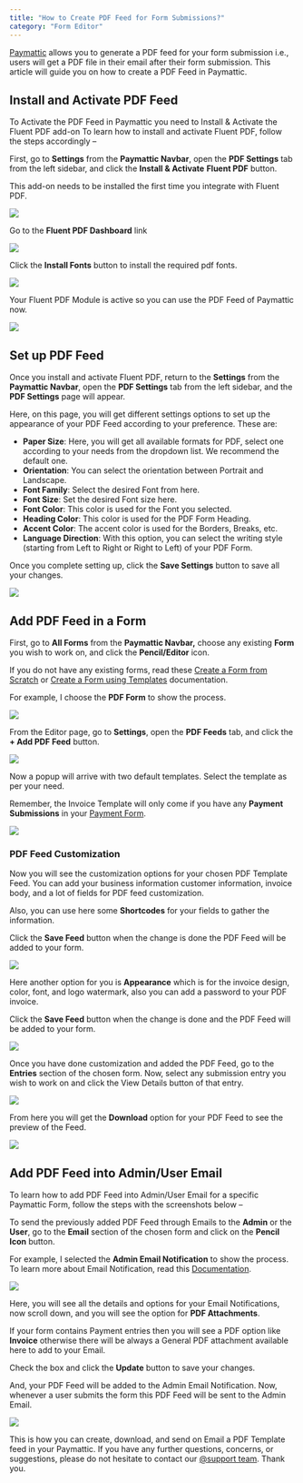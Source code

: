 ```yaml
---
title: "How to Create PDF Feed for Form Submissions?"
category: "Form Editor"
---
```

[Paymattic](https://paymattic.com/) allows you to generate a PDF feed for your form submission i.e., users will get a PDF file in their email after their form submission. This article will guide you on how to create a PDF Feed in Paymattic.

## Install and Activate PDF Feed

To Activate the PDF Feed in Paymattic you need to Install &amp; Activate the Fluent PDF add-on To learn how to install and activate Fluent PDF, follow the steps accordingly –

First, go to **Settings** from the **Paymattic Navbar**, open the **PDF Settings** tab from the left sidebar, and click the **Install &amp; Activate** **Fluent PDF** button.

This add-on needs to be installed the first time you integrate with Fluent PDF.

![](/images/form-editor/how-to-create-pdf-feed-for-form-submissions/Install-Activate-Fluent-PDF--scaled.webp)

Go to the **Fluent PDF Dashboard** link

![](/images/form-editor/how-to-create-pdf-feed-for-form-submissions/Go-to-fluent-pdf-dashboard-link-scaled.webp)

Click the **Install Fonts** button to install the required pdf fonts.

![](/images/form-editor/how-to-create-pdf-feed-for-form-submissions/Install-Fonts.webp)

Your Fluent PDF Module is active so you can use the PDF Feed of Paymattic now.

![](/images/form-editor/how-to-create-pdf-feed-for-form-submissions/PDF-Module.webp)

## Set up PDF Feed

Once you install and activate Fluent PDF, return to the **Settings** from the **Paymattic Navbar**, open the **PDF Settings** tab from the left sidebar, and the **PDF Settings** page will appear.

Here, on this page, you will get different settings options to set up the appearance of your PDF Feed according to your preference. These are:
- **Paper Size**: Here, you will get all available formats for PDF, select one according to your needs from the dropdown list. We recommend the default one.
- **Orientation**: You can select the orientation between Portrait and Landscape.
- **Font Family**: Select the desired Font from here.
- **Font Size**: Set the desired Font size here.
- **Font Color**: This color is used for the Font you selected.
- **Heading Color**: This color is used for the PDF Form Heading.
- **Accent Color**: The accent color is used for the Borders, Breaks, etc.
- **Language Direction**: With this option, you can select the writing style (starting from Left to Right or Right to Left) of your PDF Form.

Once you complete setting up, click the **Save Settings** button to save all your changes.

![](/images/form-editor/how-to-create-pdf-feed-for-form-submissions/PDF-Settings-page-scaled.webp)

## Add PDF Feed in a Form

First, go to **All Forms** from the **Paymattic Navbar,** choose any existing **Form** you wish to work on, and click the **Pencil/Editor** icon.

If you do not have any existing forms, read these [Create a Form from Scratch](/how-to-create-a-form-from-scratch-with-paymattic) or [Create a Form using Templates](/simple-form-templates) documentation.

For example, I choose the **PDF Form** to show the process.

![](/images/form-editor/how-to-create-pdf-feed-for-form-submissions/Open-desired-form-scaled.webp)

From the Editor page, go to **Settings**, open the **PDF Feeds** tab, and click the **+ Add PDF Feed** button.

![](/images/form-editor/how-to-create-pdf-feed-for-form-submissions/Add-PDF-Feed-button-scaled.webp)

Now a popup will arrive with two default templates. Select the template as per your need.

Remember, the Invoice Template will only come if you have any **Payment Submissions** in your [Payment Form](/how-to-create-your-first-payment-form-in-a-minute-and-accept-payments-with-paymattic).

![](/images/form-editor/how-to-create-pdf-feed-for-form-submissions/Invoice-template.webp)

### PDF Feed Customization

Now you will see the customization options for your chosen PDF Template Feed. You can add your business information customer information, invoice body, and a lot of fields for PDF feed customization.

Also, you can use here some **Shortcodes** for your fields to gather the information.

Click the **Save Feed** button when the change is done the PDF Feed will be added to your form.

![](/images/form-editor/how-to-create-pdf-feed-for-form-submissions/PDF-Contents-page.webp)

Here another option for you is **Appearance** which is for the invoice design, color, font, and logo watermark, also you can add a password to your PDF invoice.

Click the **Save Feed** button when the change is done and the PDF Feed will be added to your form.

![](/images/form-editor/how-to-create-pdf-feed-for-form-submissions/Appearance-page.webp)

Once you have done customization and added the PDF Feed, go to the **Entries** section of the chosen form. 
Now, select any submission entry you wish to work on and click the View Details button of that entry.

![](/images/form-editor/how-to-create-pdf-feed-for-form-submissions/Entries-View-Details-scaled.webp)

From here you will get the **Download** option for your PDF Feed to see the preview of the Feed.

![](/images/form-editor/how-to-create-pdf-feed-for-form-submissions/Pdf-download-option-scaled.webp)

## Add PDF Feed into Admin/User Email

To learn how to add PDF Feed into Admin/User Email for a specific Paymattic Form, follow the steps with the screenshots below –

To send the previously added PDF Feed through Emails to the **Admin** or the **User**, go to the **Email** section of the chosen form and click on the **Pencil Icon** button.

For example, I selected the **Admin Email Notification** to show the process. To learn more about Email Notification, read this [Documentation](/how-to-setup-email-notifications-in-paymattic-wordpress-plugin).

![](/images/form-editor/how-to-create-pdf-feed-for-form-submissions/Email-Notifications-scaled.webp)

Here, you will see all the details and options for your Email Notifications, now scroll down, and you will see the option for **PDF Attachments**.

If your form contains Payment entries then you will see a PDF option like **Invoice** otherwise there will be always a General PDF attachment available here to add to your Email.

Check the box and click the **Update** button to save your changes.

And, your PDF Feed will be added to the Admin Email Notification. Now, whenever a user submits the form this PDF Feed will be sent to the Admin Email.

![](/images/form-editor/how-to-create-pdf-feed-for-form-submissions/Check-the-PDF-Attachments-section-scaled.webp)

This is how you can create, download, and send on Email a PDF Template feed in your Paymattic. 
If you have any further questions, concerns, or suggestions, please do not hesitate to contact our [@support team](https://wpmanageninja.com/support-tickets/?utm_source=wpmn&utm_medium=home&utm_campaign=site#/). Thank you.